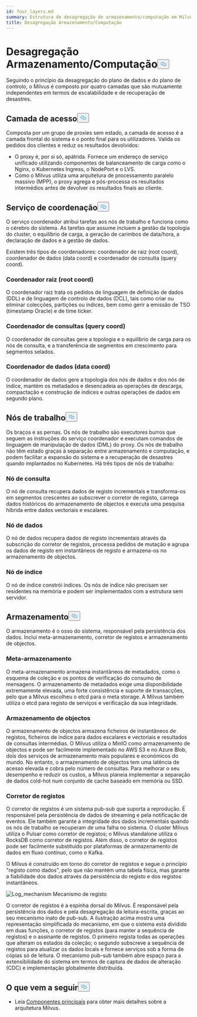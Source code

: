 ```yaml
---
id: four_layers.md
summary: Estrutura de desagregação de armazenamento/computação em Milvus.
title: Desagregação Armazenamento/Computação
---
```

<h1 id="StorageComputing-Disaggregation" class="common-anchor-header">Desagregação Armazenamento/Computação<button data-href="#StorageComputing-Disaggregation" class="anchor-icon" translate="no">
      <svg translate="no"
        aria-hidden="true"
        focusable="false"
        height="20"
        version="1.1"
        viewBox="0 0 16 16"
        width="16"
      >
        <path
          fill="#0092E4"
          fill-rule="evenodd"
          d="M4 9h1v1H4c-1.5 0-3-1.69-3-3.5S2.55 3 4 3h4c1.45 0 3 1.69 3 3.5 0 1.41-.91 2.72-2 3.25V8.59c.58-.45 1-1.27 1-2.09C10 5.22 8.98 4 8 4H4c-.98 0-2 1.22-2 2.5S3 9 4 9zm9-3h-1v1h1c1 0 2 1.22 2 2.5S13.98 12 13 12H9c-.98 0-2-1.22-2-2.5 0-.83.42-1.64 1-2.09V6.25c-1.09.53-2 1.84-2 3.25C6 11.31 7.55 13 9 13h4c1.45 0 3-1.69 3-3.5S14.5 6 13 6z"
        ></path>
      </svg>
    </button></h1><p>Seguindo o princípio da desagregação do plano de dados e do plano de controlo, o Milvus é composto por quatro camadas que são mutuamente independentes em termos de escalabilidade e de recuperação de desastres.</p>
<h2 id="Access-layer" class="common-anchor-header">Camada de acesso<button data-href="#Access-layer" class="anchor-icon" translate="no">
      <svg translate="no"
        aria-hidden="true"
        focusable="false"
        height="20"
        version="1.1"
        viewBox="0 0 16 16"
        width="16"
      >
        <path
          fill="#0092E4"
          fill-rule="evenodd"
          d="M4 9h1v1H4c-1.5 0-3-1.69-3-3.5S2.55 3 4 3h4c1.45 0 3 1.69 3 3.5 0 1.41-.91 2.72-2 3.25V8.59c.58-.45 1-1.27 1-2.09C10 5.22 8.98 4 8 4H4c-.98 0-2 1.22-2 2.5S3 9 4 9zm9-3h-1v1h1c1 0 2 1.22 2 2.5S13.98 12 13 12H9c-.98 0-2-1.22-2-2.5 0-.83.42-1.64 1-2.09V6.25c-1.09.53-2 1.84-2 3.25C6 11.31 7.55 13 9 13h4c1.45 0 3-1.69 3-3.5S14.5 6 13 6z"
        ></path>
      </svg>
    </button></h2><p>Composta por um grupo de proxies sem estado, a camada de acesso é a camada frontal do sistema e o ponto final para os utilizadores. Valida os pedidos dos clientes e reduz os resultados devolvidos:</p>
<ul>
<li>O proxy é, por si só, apátrida. Fornece um endereço de serviço unificado utilizando componentes de balanceamento de carga como o Nginx, o Kubernetes Ingress, o NodePort e o LVS.</li>
<li>Como o Milvus utiliza uma arquitetura de processamento paralelo massivo (MPP), o proxy agrega e pós-processa os resultados intermédios antes de devolver os resultados finais ao cliente.</li>
</ul>
<h2 id="Coordinator-service" class="common-anchor-header">Serviço de coordenação<button data-href="#Coordinator-service" class="anchor-icon" translate="no">
      <svg translate="no"
        aria-hidden="true"
        focusable="false"
        height="20"
        version="1.1"
        viewBox="0 0 16 16"
        width="16"
      >
        <path
          fill="#0092E4"
          fill-rule="evenodd"
          d="M4 9h1v1H4c-1.5 0-3-1.69-3-3.5S2.55 3 4 3h4c1.45 0 3 1.69 3 3.5 0 1.41-.91 2.72-2 3.25V8.59c.58-.45 1-1.27 1-2.09C10 5.22 8.98 4 8 4H4c-.98 0-2 1.22-2 2.5S3 9 4 9zm9-3h-1v1h1c1 0 2 1.22 2 2.5S13.98 12 13 12H9c-.98 0-2-1.22-2-2.5 0-.83.42-1.64 1-2.09V6.25c-1.09.53-2 1.84-2 3.25C6 11.31 7.55 13 9 13h4c1.45 0 3-1.69 3-3.5S14.5 6 13 6z"
        ></path>
      </svg>
    </button></h2><p>O serviço coordenador atribui tarefas aos nós de trabalho e funciona como o cérebro do sistema. As tarefas que assume incluem a gestão da topologia do cluster, o equilíbrio de carga, a geração de carimbos de data/hora, a declaração de dados e a gestão de dados.</p>
<p>Existem três tipos de coordenadores: coordenador de raiz (root coord), coordenador de dados (data coord) e coordenador de consulta (query coord).</p>
<h3 id="Root-coordinator-root-coord" class="common-anchor-header">Coordenador raiz (root coord)</h3><p>O coordenador raiz trata os pedidos de linguagem de definição de dados (DDL) e de linguagem de controlo de dados (DCL), tais como criar ou eliminar colecções, partições ou índices, bem como gerir a emissão de TSO (timestamp Oracle) e de time ticker.</p>
<h3 id="Query-coordinator-query-coord" class="common-anchor-header">Coordenador de consultas (query coord)</h3><p>O coordenador de consultas gere a topologia e o equilíbrio de carga para os nós de consulta, e a transferência de segmentos em crescimento para segmentos selados.</p>
<h3 id="Data-coordinator-data-coord" class="common-anchor-header">Coordenador de dados (data coord)</h3><p>O coordenador de dados gere a topologia dos nós de dados e dos nós de índice, mantém os metadados e desencadeia as operações de descarga, compactação e construção de índices e outras operações de dados em segundo plano.</p>
<h2 id="Worker-nodes" class="common-anchor-header">Nós de trabalho<button data-href="#Worker-nodes" class="anchor-icon" translate="no">
      <svg translate="no"
        aria-hidden="true"
        focusable="false"
        height="20"
        version="1.1"
        viewBox="0 0 16 16"
        width="16"
      >
        <path
          fill="#0092E4"
          fill-rule="evenodd"
          d="M4 9h1v1H4c-1.5 0-3-1.69-3-3.5S2.55 3 4 3h4c1.45 0 3 1.69 3 3.5 0 1.41-.91 2.72-2 3.25V8.59c.58-.45 1-1.27 1-2.09C10 5.22 8.98 4 8 4H4c-.98 0-2 1.22-2 2.5S3 9 4 9zm9-3h-1v1h1c1 0 2 1.22 2 2.5S13.98 12 13 12H9c-.98 0-2-1.22-2-2.5 0-.83.42-1.64 1-2.09V6.25c-1.09.53-2 1.84-2 3.25C6 11.31 7.55 13 9 13h4c1.45 0 3-1.69 3-3.5S14.5 6 13 6z"
        ></path>
      </svg>
    </button></h2><p>Os braços e as pernas. Os nós de trabalho são executores burros que seguem as instruções do serviço coordenador e executam comandos de linguagem de manipulação de dados (DML) do proxy. Os nós de trabalho não têm estado graças à separação entre armazenamento e computação, e podem facilitar a expansão do sistema e a recuperação de desastres quando implantados no Kubernetes. Há três tipos de nós de trabalho:</p>
<h3 id="Query-node" class="common-anchor-header">Nó de consulta</h3><p>O nó de consulta recupera dados de registo incrementais e transforma-os em segmentos crescentes ao subscrever o corretor de registo, carrega dados históricos do armazenamento de objectos e executa uma pesquisa híbrida entre dados vectoriais e escalares.</p>
<h3 id="Data-node" class="common-anchor-header">Nó de dados</h3><p>O nó de dados recupera dados de registo incrementais através da subscrição do corretor de registos, processa pedidos de mutação e agrupa os dados de registo em instantâneos de registo e armazena-os no armazenamento de objectos.</p>
<h3 id="Index-node" class="common-anchor-header">Nó de índice</h3><p>O nó de índice constrói índices.  Os nós de índice não precisam ser residentes na memória e podem ser implementados com a estrutura sem servidor.</p>
<h2 id="Storage" class="common-anchor-header">Armazenamento<button data-href="#Storage" class="anchor-icon" translate="no">
      <svg translate="no"
        aria-hidden="true"
        focusable="false"
        height="20"
        version="1.1"
        viewBox="0 0 16 16"
        width="16"
      >
        <path
          fill="#0092E4"
          fill-rule="evenodd"
          d="M4 9h1v1H4c-1.5 0-3-1.69-3-3.5S2.55 3 4 3h4c1.45 0 3 1.69 3 3.5 0 1.41-.91 2.72-2 3.25V8.59c.58-.45 1-1.27 1-2.09C10 5.22 8.98 4 8 4H4c-.98 0-2 1.22-2 2.5S3 9 4 9zm9-3h-1v1h1c1 0 2 1.22 2 2.5S13.98 12 13 12H9c-.98 0-2-1.22-2-2.5 0-.83.42-1.64 1-2.09V6.25c-1.09.53-2 1.84-2 3.25C6 11.31 7.55 13 9 13h4c1.45 0 3-1.69 3-3.5S14.5 6 13 6z"
        ></path>
      </svg>
    </button></h2><p>O armazenamento é o osso do sistema, responsável pela persistência dos dados. Inclui meta-armazenamento, corretor de registos e armazenamento de objectos.</p>
<h3 id="Meta-storage" class="common-anchor-header">Meta-armazenamento</h3><p>O meta-armazenamento armazena instantâneos de metadados, como o esquema de coleção e os pontos de verificação do consumo de mensagens. O armazenamento de metadados exige uma disponibilidade extremamente elevada, uma forte consistência e suporte de transacções, pelo que a Milvus escolheu o etcd para o meta storage. A Milvus também utiliza o etcd para registo de serviços e verificação da sua integridade.</p>
<h3 id="Object-storage" class="common-anchor-header">Armazenamento de objectos</h3><p>O armazenamento de objectos armazena ficheiros de instantâneos de registos, ficheiros de índice para dados escalares e vectoriais e resultados de consultas intermédias. O Milvus utiliza o MinIO como armazenamento de objectos e pode ser facilmente implementado no AWS S3 e no Azure Blob, dois dos serviços de armazenamento mais populares e económicos do mundo. No entanto, o armazenamento de objectos tem uma latência de acesso elevada e cobra pelo número de consultas. Para melhorar o seu desempenho e reduzir os custos, a Milvus planeia implementar a separação de dados cold-hot num conjunto de cache baseado em memória ou SSD.</p>
<h3 id="Log-broker" class="common-anchor-header">Corretor de registos</h3><p>O corretor de registos é um sistema pub-sub que suporta a reprodução. É responsável pela persistência de dados de streaming e pela notificação de eventos. Ele também garante a integridade dos dados incrementais quando os nós de trabalho se recuperam de uma falha no sistema. O cluster Milvus utiliza o Pulsar como corretor de registos; o Milvus standalone utiliza o RocksDB como corretor de registos. Além disso, o corretor de registos pode ser facilmente substituído por plataformas de armazenamento de dados em fluxo contínuo, como o Kafka.</p>
<p>O Milvus é construído em torno do corretor de registos e segue o princípio "registo como dados", pelo que não mantém uma tabela física, mas garante a fiabilidade dos dados através da persistência do registo e dos registos instantâneos.</p>
<p>
  
   <span class="img-wrapper"> <img translate="no" src="/docs/v2.5.x/assets/log_mechanism.png" alt="Log_mechanism" class="doc-image" id="log_mechanism" />
   </span> <span class="img-wrapper"> <span>Mecanismo de registo</span> </span></p>
<p>O corretor de registos é a espinha dorsal do Milvus. É responsável pela persistência dos dados e pela desagregação da leitura-escrita, graças ao seu mecanismo inato de pub-sub. A ilustração acima mostra uma representação simplificada do mecanismo, em que o sistema está dividido em duas funções, o corretor de registos (para manter a sequência de registos) e o assinante de registos. O primeiro regista todas as operações que alteram os estados da coleção; o segundo subscreve a sequência de registos para atualizar os dados locais e fornece serviços sob a forma de cópias só de leitura. O mecanismo pub-sub também abre espaço para a extensibilidade do sistema em termos de captura de dados de alteração (CDC) e implementação globalmente distribuída.</p>
<h2 id="Whats-next" class="common-anchor-header">O que vem a seguir<button data-href="#Whats-next" class="anchor-icon" translate="no">
      <svg translate="no"
        aria-hidden="true"
        focusable="false"
        height="20"
        version="1.1"
        viewBox="0 0 16 16"
        width="16"
      >
        <path
          fill="#0092E4"
          fill-rule="evenodd"
          d="M4 9h1v1H4c-1.5 0-3-1.69-3-3.5S2.55 3 4 3h4c1.45 0 3 1.69 3 3.5 0 1.41-.91 2.72-2 3.25V8.59c.58-.45 1-1.27 1-2.09C10 5.22 8.98 4 8 4H4c-.98 0-2 1.22-2 2.5S3 9 4 9zm9-3h-1v1h1c1 0 2 1.22 2 2.5S13.98 12 13 12H9c-.98 0-2-1.22-2-2.5 0-.83.42-1.64 1-2.09V6.25c-1.09.53-2 1.84-2 3.25C6 11.31 7.55 13 9 13h4c1.45 0 3-1.69 3-3.5S14.5 6 13 6z"
        ></path>
      </svg>
    </button></h2><ul>
<li>Leia <a href="/docs/pt/main_components.md">Componentes principais</a> para obter mais detalhes sobre a arquitetura Milvus.</li>
</ul>
